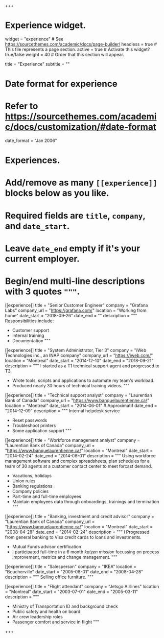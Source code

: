 +++
# Experience widget.
widget = "experience"  # See https://sourcethemes.com/academic/docs/page-builder/
headless = true  # This file represents a page section.
active = true  # Activate this widget? true/false
weight = 40  # Order that this section will appear.

title = "Experience"
subtitle = ""

# Date format for experience
#   Refer to https://sourcethemes.com/academic/docs/customization/#date-format
date_format = "Jan 2006"

# Experiences.
#   Add/remove as many `[[experience]]` blocks below as you like.
#   Required fields are `title`, `company`, and `date_start`.
#   Leave `date_end` empty if it's your current employer.
#   Begin/end multi-line descriptions with 3 quotes `"""`.
[[experience]]
  title = "Senior Customer Engineer"
  company = "Grafana Labs"
  company_url = "https://grafana.com/"
  location = "Working from home"
  date_start = "2018-09-26"
  date_end = ""
  description = """
  Responsibilities include:
  
  * Customer support
  * Internal training
  * Documentation
  """

[[experience]]
  title = "System Administrator, Tier 3"
  company = "iWeb Technologies inc., an INAP company"
  company_url = "https://iweb.com/"
  location = "Montreal"
  date_start = "2014-12-10"
  date_end = "2018-09-21"
  description = """
  I started as a T1 technical support agent and progressed to T3.
  * Wrote tools, scripts and applications to automate my team's workload.
  * Produced nearly 30 hours of technical training videos.
  """

[[experience]]
  title = "Technical support analyst"
  company = "Laurentian Bank of Canada"
  company_url = "https://www.banquelaurentienne.ca/"
  location = "Montreal"
  date_start = "2014-06-01"  # Approximatif
  date_end = "2014-12-09"
  description = """
  Internal helpdesk service
  * Reset passwords
  * Troubleshoot printers
  * Some application support
  """

[[experience]]
  title = "Workforce management analyst"
  company = "Laurentian Bank of Canada"
  company_url = "https://www.banquelaurentienne.ca/"
  location = "Montreal"
  date_start = "2014-02-24"
  date_end = "2014-06-01"
  description = """
  Using workforce management software and complex spreadsheets, plan schedules for a team of 30 agents at a customer contact center to meet forcast demand.
  * Vacations, holidays
  * Union rules
  * Banking regulations
  * Company policies
  * Part-time and full-time employees
  * Maintain employees data through onboardings, trainings and termination
  """

[[experience]]
  title = "Banking, investment and credit advisor"
  company = "Laurentian Bank of Canada"
  company_url = "https://www.banquelaurentienne.ca/"
  location = "Montreal"
  date_start = "2008-04-28"
  date_end = "2014-02-24"
  description = """
  I Progressed from general banking to Visa credit cards to loans and investments.
  * Mutual Funds advisor certification
  * I participated full-time in a 6 month *kaizen mission* focussing on process improvement, metrics and change management.
  """

[[experience]]
  title = "Salesperson"
  company = "IKEA"
  location = "Boucherville"
  date_start = "2005-08-01"
  date_end = "2008-04-28"
  description = """
  Selling office furniture.
  """

[[experience]]
  title = "Flight attendant"
  company = "Jetsgo Airlines"
  location = "Montreal"
  date_start = "2003-07-01"
  date_end = "2005-03-11"
  description = """
  * Ministry of Transportation ID and background check
  * Public safety and health on board
  * Air crew leadership roles
  * Passenger comfort and service in flight
  """

+++
